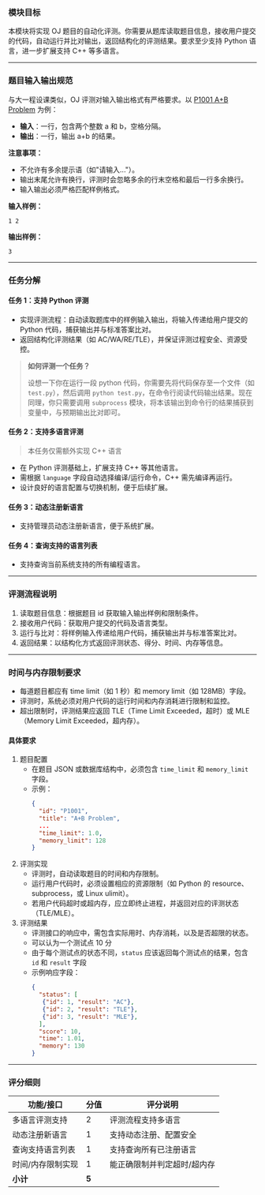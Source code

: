 <!-- ## Step 2：题目评测与多语言支持

--- -->

### 模块目标

本模块将实现 OJ 题目的自动化评测。你需要从题库读取题目信息，接收用户提交的代码，自动运行并比对输出，返回结构化的评测结果。要求至少支持 Python 语言，进一步扩展支持 C++ 等多语言。

---

### 题目输入输出规范

与大一程设课类似，OJ 评测对输入输出格式有严格要求。以 [P1001 A+B Problem](https://www.luogu.com.cn/problem/P1001) 为例：

- **输入**：一行，包含两个整数 a 和 b，空格分隔。
- **输出**：一行，输出 a+b 的结果。

**注意事项：**
- 不允许有多余提示语（如"请输入..."）。
- 输出末尾允许有换行，评测时会忽略多余的行末空格和最后一行多余换行。
- 输入输出必须严格匹配样例格式。

**输入样例：**
```
1 2
```
**输出样例：**
```
3
```

---

### 任务分解

#### 任务 1：支持 Python 评测
- 实现评测流程：自动读取题库中的样例输入输出，将输入传递给用户提交的 Python 代码，捕获输出并与标准答案比对。
- 返回结构化评测结果（如 AC/WA/RE/TLE），并保证评测过程安全、资源受控。

> **如何评测一个任务？**
> 
> 设想一下你在运行一段 python 代码，你需要先将代码保存至一个文件（如 `test.py`），然后调用 `python test.py`，在命令行阅读代码输出结果。现在同理，你只需要调用 `subprocess` 模块，将本该输出到命令行的结果捕获到变量中，与预期输出比对即可。

#### 任务 2：支持多语言评测

> 本任务仅需额外实现 C++ 语言

- 在 Python 评测基础上，扩展支持 C++ 等其他语言。
- 需根据 `language` 字段自动选择编译/运行命令，C++ 需先编译再运行。
- 设计良好的语言配置与切换机制，便于后续扩展。

#### 任务 3：动态注册新语言
- 支持管理员动态注册新语言，便于系统扩展。

#### 任务 4：查询支持的语言列表
- 支持查询当前系统支持的所有编程语言。

---

### 评测流程说明

1. 读取题目信息：根据题目 id 获取输入输出样例和限制条件。
2. 接收用户代码：获取用户提交的代码及语言类型。
3. 运行与比对：将样例输入传递给用户代码，捕获输出并与标准答案比对。
4. 返回结果：以结构化方式返回评测状态、得分、时间、内存等信息。

---

### 时间与内存限制要求

- 每道题目都应有 time limit（如 1 秒）和 memory limit（如 128MB）字段。
- 评测时，系统必须对用户代码的运行时间和内存消耗进行限制和监控。
- 超出限制时，评测结果应返回 TLE（Time Limit Exceeded，超时）或 MLE（Memory Limit Exceeded，超内存）。

#### 具体要求

1. 题目配置
   - 在题目 JSON 或数据库结构中，必须包含 `time_limit` 和 `memory_limit` 字段。
   - 示例：
     ```json
     {
       "id": "P1001",
       "title": "A+B Problem",
       ...
       "time_limit": 1.0,
       "memory_limit": 128
     }
     ```
2. 评测实现
   - 评测时，自动读取题目的时间和内存限制。
   - 运行用户代码时，必须设置相应的资源限制（如 Python 的 resource、subprocess，或 Linux ulimit）。
   - 若用户代码超时或超内存，应立即终止进程，并返回对应的评测状态（TLE/MLE）。
3. 评测结果
   - 评测接口的响应中，需包含实际用时、内存消耗，以及是否超限的状态。
   - 可以认为一个测试点 10 分
   - 由于每个测试点的状态不同，`status` 应该返回每个测试点的结果，包含 `id` 和 `result` 字段
   - 示例响应字段：
     ```json
     {
       "status": [
        {"id": 1, "result": "AC"},
        {"id": 2, "result": "TLE"},
        {"id": 3, "result": "MLE"},
       ],
       "score": 10,
       "time": 1.01,
       "memory": 130
     }
     ```

---

### 评分细则

| 功能/接口                | 分值 | 评分说明                         |
|--------------------------|------|----------------------------------|
| 多语言评测支持           | 2    | 评测流程支持多语言                |
| 动态注册新语言           | 1    | 支持动态注册、配置安全            |
| 查询支持语言列表         | 1    | 支持查询所有已注册语言            |
| 时间/内存限制实现        | 1    | 能正确限制并判定超时/超内存      |
| **小计**                 | **5**|                                  |